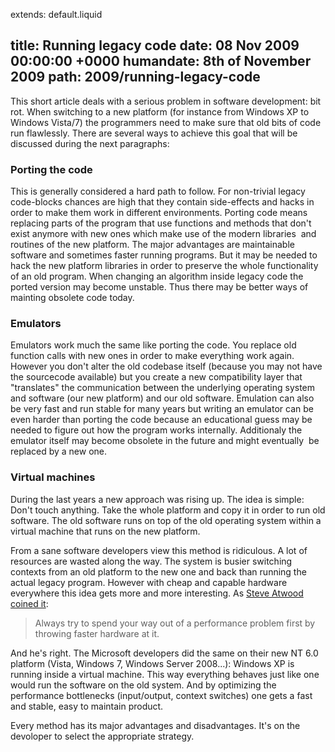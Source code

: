 extends: default.liquid

title:      Running legacy code
date:       08  Nov 2009 00:00:00 +0000
humandate:  8th of November 2009
path:       2009/running-legacy-code
---

This short article deals with a serious problem in software development: bit rot.
When switching to a new platform (for instance from Windows XP to Windows Vista/7) the programmers need to make sure that old bits of code run flawlessly. There are several ways to achieve this goal that will be discussed during the next paragraphs:


### Porting the code
This is generally considered a hard path to follow. For non-trivial legacy code-blocks chances are high that they contain side-effects and hacks in order to make them work in different environments. Porting code means replacing parts of the program that use functions and methods that don't exist anymore with new ones which make use of the modern libraries&nbsp; and routines of the new platform. The major advantages are maintainable software and sometimes faster running programs. But it may be needed to hack the new platform libraries in order to preserve the whole functionality of an old program. When changing an algorithm inside legacy code the ported version may become unstable. Thus there may be better ways of mainting obsolete code today.

### Emulators

Emulators work much the same like porting the code. You replace old function calls with new ones in order to make everything work again. <br />However you don't alter the old codebase itself (because you may not have the sourcecode available) but you create a new compatibility layer that "translates" the communication between the underlying operating system and software (our new platform) and our old software. Emulation can also be very fast and run stable for many years but writing an emulator can be even harder than porting the code because an educational guess may be needed to figure out how the program works internally. Additionaly the emulator itself may become obsolete in the future and might eventually&nbsp; be replaced by a new one.


### Virtual machines
During the last years a new approach was rising up. The idea is simple: Don't touch anything. Take the whole platform and copy it in order to run old software. The old software runs on top of the old operating system within a virtual machine that runs on the new platform. 

From a sane software developers view this method is ridiculous. A lot of resources are wasted along the way. The system is busier switching contexts from an old platform to the new one and back than running the actual legacy program. However with cheap and capable hardware everywhere this idea gets more and more interesting. As [Steve Atwood coined it](http://www.codinghorror.com/blog/archives/001198.html):  

>    Always try to spend your way out of a performance problem first by throwing faster hardware at it.

And he's right. The Microsoft developers did the same on their new NT 6.0 platform (Vista, Windows 7, Windows Server 2008...): Windows XP is running inside a virtual machine. This way everything behaves just like one would run the software on the old system. And by optimizing the performance bottlenecks (input/output, context switches) one gets a fast and stable, easy to maintain product.

Every method has its major advantages and disadvantages. It's on the devoloper to select the appropriate strategy.



